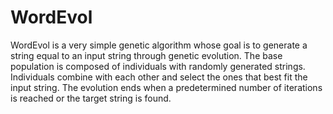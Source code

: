 # WordEvol

WordEvol is a very simple genetic algorithm whose goal is to generate a string equal to an input string through genetic evolution.
The base population is composed of individuals with randomly generated strings. Individuals combine with each other and select the ones that best fit the input string. The evolution ends when a predetermined number of iterations is reached or the target string is found.

